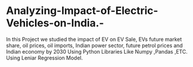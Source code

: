 # Analyzing-Impact-of-Electric-Vehicles-on-India.-
In this Project we studied the impact of EV on  EV Sale, EVs future market share, oil prices, oil imports, Indian power sector, future petrol prices and Indian economy by 2030 Using Python Libraries Like Numpy ,Pandas ,ETC.
Using Leniar Regression Model.
